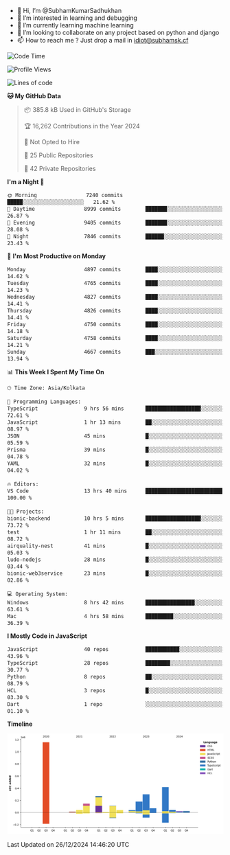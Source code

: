 - 👋 Hi, I’m @SubhamKumarSadhukhan
- 👀 I’m interested in learning and debugging
- 🌱 I’m currently learning machine learning
- 💞️ I’m looking to collaborate on any project based on python and django
- 📫 How to reach me ?
      Just drop a mail in idiot@subhamsk.cf

<!---
SubhamKumarSadhukhan/SubhamKumarSadhukhan is a ✨ special ✨ repository because its `README.md` (this file) appears on your GitHub profile.
You can click the Preview link to take a look at your changes.
--->


<!--START_SECTION:waka-->
![Code Time](http://img.shields.io/badge/Code%20Time-2%2C689%20hrs%2026%20mins-blue)

![Profile Views](http://img.shields.io/badge/Profile%20Views-0-blue)

![Lines of code](https://img.shields.io/badge/From%20Hello%20World%20I%27ve%20Written-2.9%20million%20lines%20of%20code-blue)

**🐱 My GitHub Data** 

> 📦 385.8 kB Used in GitHub's Storage 
 > 
> 🏆 16,262 Contributions in the Year 2024
 > 
> 🚫 Not Opted to Hire
 > 
> 📜 25 Public Repositories 
 > 
> 🔑 42 Private Repositories 
 > 
**I'm a Night 🦉** 

```text
🌞 Morning                7240 commits        █████░░░░░░░░░░░░░░░░░░░░   21.62 % 
🌆 Daytime                8999 commits        ███████░░░░░░░░░░░░░░░░░░   26.87 % 
🌃 Evening                9405 commits        ███████░░░░░░░░░░░░░░░░░░   28.08 % 
🌙 Night                  7846 commits        ██████░░░░░░░░░░░░░░░░░░░   23.43 % 
```
📅 **I'm Most Productive on Monday** 

```text
Monday                   4897 commits        ████░░░░░░░░░░░░░░░░░░░░░   14.62 % 
Tuesday                  4765 commits        ████░░░░░░░░░░░░░░░░░░░░░   14.23 % 
Wednesday                4827 commits        ████░░░░░░░░░░░░░░░░░░░░░   14.41 % 
Thursday                 4826 commits        ████░░░░░░░░░░░░░░░░░░░░░   14.41 % 
Friday                   4750 commits        ████░░░░░░░░░░░░░░░░░░░░░   14.18 % 
Saturday                 4758 commits        ████░░░░░░░░░░░░░░░░░░░░░   14.21 % 
Sunday                   4667 commits        ███░░░░░░░░░░░░░░░░░░░░░░   13.94 % 
```


📊 **This Week I Spent My Time On** 

```text
🕑︎ Time Zone: Asia/Kolkata

💬 Programming Languages: 
TypeScript               9 hrs 56 mins       ██████████████████░░░░░░░   72.61 % 
JavaScript               1 hr 13 mins        ██░░░░░░░░░░░░░░░░░░░░░░░   08.97 % 
JSON                     45 mins             █░░░░░░░░░░░░░░░░░░░░░░░░   05.59 % 
Prisma                   39 mins             █░░░░░░░░░░░░░░░░░░░░░░░░   04.78 % 
YAML                     32 mins             █░░░░░░░░░░░░░░░░░░░░░░░░   04.02 % 

🔥 Editors: 
VS Code                  13 hrs 40 mins      █████████████████████████   100.00 % 

🐱‍💻 Projects: 
bionic-backend           10 hrs 5 mins       ██████████████████░░░░░░░   73.72 % 
test                     1 hr 11 mins        ██░░░░░░░░░░░░░░░░░░░░░░░   08.72 % 
airquality-nest          41 mins             █░░░░░░░░░░░░░░░░░░░░░░░░   05.03 % 
ludo-nodejs              28 mins             █░░░░░░░░░░░░░░░░░░░░░░░░   03.44 % 
bionic-web3service       23 mins             █░░░░░░░░░░░░░░░░░░░░░░░░   02.86 % 

💻 Operating System: 
Windows                  8 hrs 42 mins       ████████████████░░░░░░░░░   63.61 % 
Mac                      4 hrs 58 mins       █████████░░░░░░░░░░░░░░░░   36.39 % 
```

**I Mostly Code in JavaScript** 

```text
JavaScript               40 repos            ███████████░░░░░░░░░░░░░░   43.96 % 
TypeScript               28 repos            ████████░░░░░░░░░░░░░░░░░   30.77 % 
Python                   8 repos             ██░░░░░░░░░░░░░░░░░░░░░░░   08.79 % 
HCL                      3 repos             █░░░░░░░░░░░░░░░░░░░░░░░░   03.30 % 
Dart                     1 repo              ░░░░░░░░░░░░░░░░░░░░░░░░░   01.10 % 
```



**Timeline**

![Lines of Code chart](https://raw.githubusercontent.com/SubhamKumarSadhukhan/SubhamKumarSadhukhan/main/assets/bar_graph.png)


 Last Updated on 26/12/2024 14:46:20 UTC
<!--END_SECTION:waka-->
